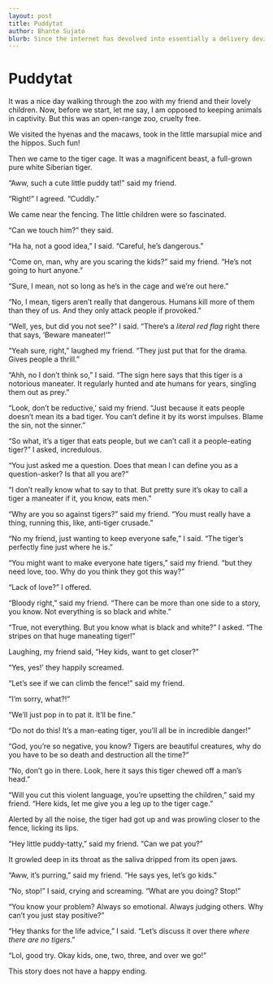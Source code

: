 ```yaml
---
layout: post
title: Puddytat
author: Bhante Sujato
blurb: Since the internet has devolved into essentially a delivery device for cute cat memes, I thought I’d add my own spin on the genre. Except it’s a tiger!
---
```


# Puddytat

It was a nice day walking through the zoo with my friend and their lovely children. Now, before we start, let me say, I am opposed to keeping animals in captivity. But this was an open-range zoo, cruelty free.

We visited the hyenas and the macaws, took in the little marsupial mice and the hippos. Such fun!

Then we came to the tiger cage. It was a magnificent beast, a full-grown pure white Siberian tiger. 

“Aww, such a cute little puddy tat!” said my friend.

“Right!” I agreed. “Cuddly.”

We came near the fencing. The little children were so fascinated.

“Can we touch him?” they said.

“Ha ha, not a good idea,” I said. “Careful, he’s dangerous.”

“Come on, man, why are you scaring the kids?” said my friend. “He’s not going to hurt anyone.”

“Sure, I mean, not so long as he’s in the cage and we’re out here.”

“No, I mean, tigers aren’t really that dangerous. Humans kill more of them than they of us. And they only attack people if provoked.”

“Well, yes, but did you not see?” I said. “There’s a *literal red flag* right there that says, ‘Beware maneater!’”

“Yeah sure, right,” laughed my friend. “They just put that for the drama. Gives people a thrill.”

“Ahh, no I don’t think so,” I said. “The sign here says that this tiger is a notorious maneater. It regularly hunted and ate humans for years, singling them out as prey.”

“Look, don’t be reductive,’ said my friend. “Just because it eats people doesn’t mean its a bad tiger. You can’t define it by its worst impulses. Blame the sin, not the sinner.”

“So what, it’s a tiger that eats people, but we can’t call it a people-eating tiger?” I asked, incredulous.

“You just asked me a question. Does that mean I can define you as a question-asker? Is that all you are?”

“I don’t really know what to say to that. But pretty sure it’s okay to call a tiger a maneater if it, you know, eats men.”

“Why are you so against tigers?” said my friend. “You must really have a thing, running this, like, anti-tiger crusade.”

“No my friend, just wanting to keep everyone safe,” I said. “The tiger’s perfectly fine just where he is.”

“You might want to make everyone hate tigers,” said my friend. “but they need love, too. Why do you think they got this way?”

“Lack of love?” I offered.

“Bloody right,” said my friend. “There can be more than one side to a story, you know. Not everything is so black and white.”

“True, not everything. But you know what is black and white?” I asked. “The stripes on that huge maneating tiger!”

Laughing, my friend said, “Hey kids, want to get closer?” 

“Yes, yes!’ they happily screamed.

“Let’s see if we can climb the fence!” said my friend.

“I’m sorry, what?!” 

“We’ll just pop in to pat it. It’ll be fine.”

“Do not do this! It’s a man-eating tiger, you’ll all be in incredible danger!”

“God, you’re so negative, you know? Tigers are beautiful creatures, why do you have to be so death and destruction all the time?”

“No, don’t go in there. Look, here it says this tiger chewed off a man’s head.”

“Will you cut this violent language, you’re upsetting the children,” said my friend. “Here kids, let me give you a leg up to the tiger cage.”

Alerted by all the noise, the tiger had got up and was prowling closer to the fence, licking its lips.

“Hey little puddy-tatty,” said my friend. “Can we pat you?”

It growled deep in its throat as the saliva dripped from its open jaws.

“Aww, it’s purring,” said my friend. “He says yes, let’s go kids.”

“No, stop!” I said, crying and screaming. “What are you doing? Stop!”

“You know your problem? Always so emotional. Always judging others. Why can’t you just stay positive?”

“Hey thanks for the life advice,” I said. “Let’s discuss it over there *where there are no tigers*.”

“Lol, good try. Okay kids, one, two, three, and over we go!”

This story does not have a happy ending.

